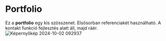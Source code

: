 # Portfolio
Ez a **portfolio** egy kis szösszenet. Elsősorban referenciakét használható. A kontakt funkció fejlesztés alatt áll, majd ráér.
![Képernyőkép 2024-10-02 092937](https://github.com/user-attachments/assets/6c2546ab-9847-4436-8842-1d5d25e739c0)
